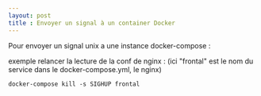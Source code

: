 ```yaml
---
layout: post
title : Envoyer un signal à un container Docker
---
```


Pour envoyer un signal unix a une instance docker-compose :

exemple relancer la lecture de la conf de nginx : (ici "frontal" est le nom du service dans le docker-compose.yml, le nginx)

`docker-compose kill -s SIGHUP frontal`


